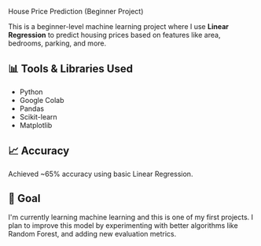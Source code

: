 House Price Prediction (Beginner Project)

This is a beginner-level machine learning project where I use **Linear Regression** to predict housing prices based on features like area, bedrooms, parking, and more.

## 📊 Tools & Libraries Used
- Python
- Google Colab
- Pandas
- Scikit-learn
- Matplotlib

## 📈 Accuracy
Achieved ~65% accuracy using basic Linear Regression.

## 🧠 Goal
I'm currently learning machine learning and this is one of my first projects. I plan to improve this model by experimenting with better algorithms like Random Forest, and adding new evaluation metrics.



